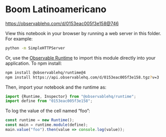 # Boom Latinoamericano

https://observablehq.com/d/0153eac005f3e158@746

View this notebook in your browser by running a web server in this folder. For
example:

~~~sh
python -m SimpleHTTPServer
~~~

Or, use the [Observable Runtime](https://github.com/observablehq/runtime) to
import this module directly into your application. To npm install:

~~~sh
npm install @observablehq/runtime@4
npm install https://api.observablehq.com/d/0153eac005f3e158.tgz?v=3
~~~

Then, import your notebook and the runtime as:

~~~js
import {Runtime, Inspector} from "@observablehq/runtime";
import define from "0153eac005f3e158";
~~~

To log the value of the cell named “foo”:

~~~js
const runtime = new Runtime();
const main = runtime.module(define);
main.value("foo").then(value => console.log(value));
~~~
